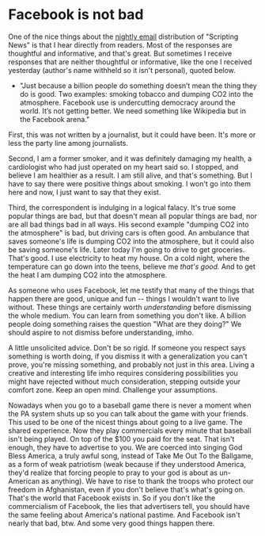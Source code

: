 # Facebook is not bad
One of the nice things about the <a href="http://scripting.com/email/">nightly email</a> distribution of "Scripting News" is that I hear directly from readers. Most of the responses are thoughtful and informative, and that's great. But sometimes I receive responses that are neither thoughtful or informative, like the one I received yesterday (author's name withheld so it isn't personal), quoted below.
* "Just because a billion people do something doesn’t mean the thing they do is good.  Two examples:  smoking tobacco and dumping CO2 into the atmosphere. Facebook use is undercutting democracy around the world.  It’s not getting better.  We need something like Wikipedia but in the Facebook arena."

First, this was not written by a journalist, but it could have been. It's more or less the party line among journalists. 

Second, I am a former smoker, and it was definitely damaging my health, a cardiologist who had just operated on my heart said so. I stopped, and believe I am healthier as a result. I am still alive, and that's something. But I have to say there were positive things about smoking. I won't go into them here and now, I just want to say that they exist. 

Third, the correspondent is indulging in a logical falacy. It's true some popular things are bad, but that doesn't mean all popular things are bad, nor are all bad things bad in all ways. His second example "dumping CO2 into the atmosphere" is bad, but driving cars is often good. An ambulance that saves someone's life is dumping CO2 into the atmosphere, but it could also be saving someone's life. Later today I'm going to drive to get groceries. That's good. I use electricity to heat my house. On a cold night, where the temperature can go down into the teens, believe me <i>that's good. </i>And to get the heat I am dumping CO2 into the atmosphere. 

As someone who uses Facebook, let me testify that many of the things that happen there are good, unique and fun -- things I wouldn't want to live without. These things are certainly worth <i>understanding</i> before dismissing the whole medium. You can learn from something you don't like. A billion people doing something raises the question "What are they doing?" We should aspire to not dismiss before understanding, imho.

A little unsolicited advice. Don't be so rigid. If someone you respect says something is worth doing, if you dismiss it with a generalization you can't prove, you're missing something, and probably not just in this area. Living a creative and interesting life imho requires considering possibilities you might have rejected without much consideration, stepping outside your comfort zone. Keep an open mind. Challenge your assumptions.

Nowadays when you go to a baseball game there is never a moment when the PA system shuts up so you can talk about the game with your friends. This used to be one of the nicest things about going to a live game. The shared experience. Now they play commercials every minute that baseball isn't being played. On top of the $100 you paid for the seat. That isn't enough, they have to advertise to you. We are coerced into singing God Bless America, a truly awful song, instead of Take Me Out To the Ballgame, as a form of weak patriotism (weak because if they understood America, they'd realize that forcing people to pray to your god is about as un-American as anything). We have to rise to thank the troops who protect our freedom in Afghanistan, even if you don't believe that's what's going on. That's the world that Facebook exists in. So if you don't like the commercialism of Facebook, the lies that advertisers tell, you should have the same feeling about America's national pastime. And Facebook isn't nearly that bad, btw. And some very good things happen there. 


